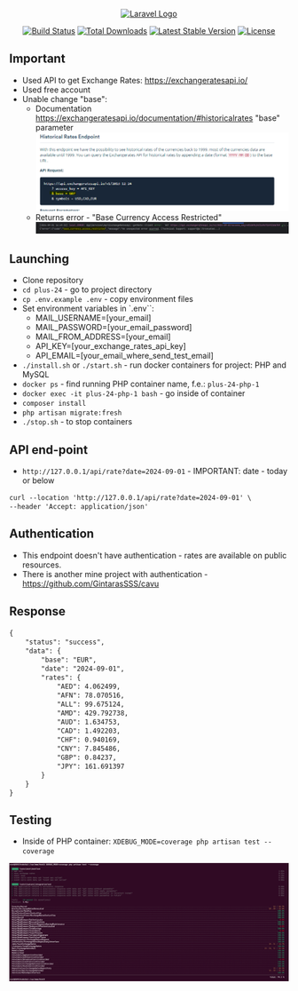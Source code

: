 <p align="center"><a href="https://laravel.com" target="_blank"><img src="https://raw.githubusercontent.com/laravel/art/master/logo-lockup/5%20SVG/2%20CMYK/1%20Full%20Color/laravel-logolockup-cmyk-red.svg" width="400" alt="Laravel Logo"></a></p>

<p align="center">
<a href="https://github.com/laravel/framework/actions"><img src="https://github.com/laravel/framework/workflows/tests/badge.svg" alt="Build Status"></a>
<a href="https://packagist.org/packages/laravel/framework"><img src="https://img.shields.io/packagist/dt/laravel/framework" alt="Total Downloads"></a>
<a href="https://packagist.org/packages/laravel/framework"><img src="https://img.shields.io/packagist/v/laravel/framework" alt="Latest Stable Version"></a>
<a href="https://packagist.org/packages/laravel/framework"><img src="https://img.shields.io/packagist/l/laravel/framework" alt="License"></a>
</p>

## Important

- Used API to get Exchange Rates: https://exchangeratesapi.io/
- Used free account
- Unable change "base":
  - Documentation https://exchangeratesapi.io/documentation/#historicalrates "base" parameter
  ![img.png](img.png)
  - Returns error - "Base Currency Access Restricted"
  ![img_1.png](img_1.png)

## Launching

- Clone repository
- `cd plus-24` - go to project directory
- `cp .env.example .env` - copy environment files
- Set environment variables in `.env``:
  - MAIL_USERNAME=[your_email]
  - MAIL_PASSWORD=[your_email_password]
  - MAIL_FROM_ADDRESS=[your_email]
  - API_KEY=[your_exchange_rates_api_key]
  - API_EMAIL=[your_email_where_send_test_email]
- `./install.sh` or `./start.sh` - run docker containers for project: PHP and MySQL
- `docker ps` - find running PHP container name, f.e.: `plus-24-php-1`
- `docker exec -it plus-24-php-1 bash` - go inside of container
- `composer install`
- `php artisan migrate:fresh`
- `./stop.sh` - to stop containers

## API end-point
- `http://127.0.0.1/api/rate?date=2024-09-01` - IMPORTANT: date - today or below
```
curl --location 'http://127.0.0.1/api/rate?date=2024-09-01' \
--header 'Accept: application/json'
```

## Authentication
- This endpoint doesn't have authentication - rates are available on public resources.
- There is another mine project with authentication - https://github.com/GintarasSSS/cavu

## Response
```
{
    "status": "success",
    "data": {
        "base": "EUR",
        "date": "2024-09-01",
        "rates": {
            "AED": 4.062499,
            "AFN": 78.070516,
            "ALL": 99.675124,
            "AMD": 429.792738,
            "AUD": 1.634753,
            "CAD": 1.492203,
            "CHF": 0.940169,
            "CNY": 7.845486,
            "GBP": 0.84237,
            "JPY": 161.691397
        }
    }
}
```

## Testing
- Inside of PHP container: `XDEBUG_MODE=coverage php artisan test --coverage`
  
![img_2.png](img_2.png)
